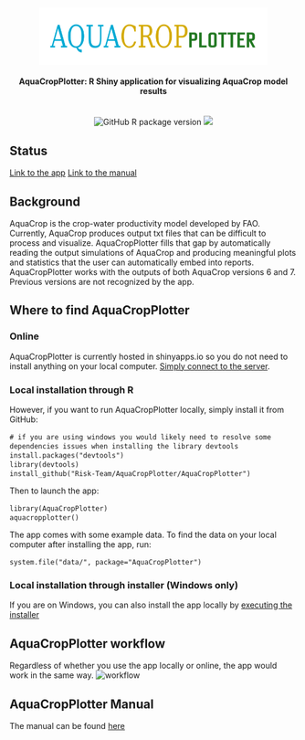 <h1 align="center">
<img src="logo.png" width = "400" height = "100" align="center" />
  <br>
  <h4 align="center">AquaCropPlotter: R Shiny application for visualizing AquaCrop model results</h4>
  <br>
<div align="center">
   <img src="https://img.shields.io/github/v/release/Risk-team/AquaCropPlotter" alt="GitHub R package version" style="display: inline-block;">
  <a href="http://hits.dwyl.com/Risk-team/AquaCropPlotter"><img src="http://hits.dwyl.com/Risk-team/AquaCropPlotter.svg"/></a>
</div>
</h1>

## Status 

[Link to the app](https://foodandagricultureorganization.shinyapps.io/AquaCropPlotter/)
[Link to the manual](https://openknowledge.fao.org/server/api/core/bitstreams/a6c9db7b-ae5c-4d72-a307-813621835966/content)

## Background
AquaCrop is the crop-water productivity model developed by FAO. Currently, AquaCrop produces output txt files that can be difficult to process and visualize. AquaCropPlotter fills that gap by automatically reading the output simulations of AquaCrop and producing meaningful plots and statistics that the user can automatically embed into reports. 
AquaCropPlotter works with the outputs of both AquaCrop versions 6 and 7. Previous versions are not recognized by the app. 

## Where to find AquaCropPlotter

### Online
AquaCropPlotter is currently hosted in shinyapps.io so you do not need to install anything on your local computer. [Simply connect to the server](https://foodandagricultureorganization.shinyapps.io/AquaCropPlotter/). 

### Local installation through R
However, if you want to run AquaCropPlotter locally, simply install it from GitHub:

```
# if you are using windows you would likely need to resolve some dependencies issues when installing the library devtools
install.packages("devtools")
library(devtools)
install_github("Risk-Team/AquaCropPlotter/AquaCropPlotter")
```
  
Then to launch the app:
  
```
library(AquaCropPlotter)
aquacropplotter()
```

The app comes with some example data. To find the data on your local computer after installing the app, run:

```
system.file("data/", package="AquaCropPlotter")

```
### Local installation through installer (Windows only)

If you are on Windows, you can also install the app locally by [executing the installer](https://github.com/Risk-Team/AquaCropPlotter/releases/download/standalone_v2.1.1/AquaCropPlotter_installer.exe)

## AquaCropPlotter workflow

Regardless of whether you use the app locally or online, the app would work in the same way.
![workflow](https://github.com/Risk-Team/AquaCropPlotter/assets/10773204/af494fcb-e21f-4f1f-ad3d-d23effc51c04)


## AquaCropPlotter Manual

The manual can be found [here](https://www.fao.org/3/cd0086en/cd0086en.pdf)

